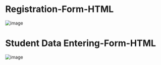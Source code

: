 ﻿# Registration-Form-HTML

![image](https://github.com/VishwasPrabhu18/Registration-Form-HTML/assets/125431497/a3fe3f21-dba8-4b3e-8d79-98f6669f3c33)

# Student Data Entering-Form-HTML
![image](https://github.com/VishwasPrabhu18/Registration-Form-HTML/assets/125431497/547cf81e-c12d-42fd-abc9-7e2ba2eaf9b3)